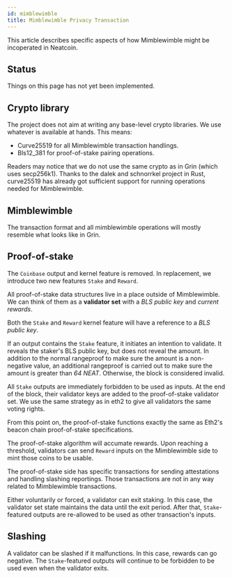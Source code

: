 ```yaml
---
id: mimblewimble
title: Mimblewimble Privacy Transaction
---
```


This article describes specific aspects of how Mimblewimble might be incoperated in Neatcoin.

## Status

Things on this page has not yet been implemented.

## Crypto library

The project does not aim at writing any base-level crypto
libraries. We use whatever is available at hands. This means:

* Curve25519 for all Mimblewimble transaction handlings.
* Bls12_381 for proof-of-stake pairing operations.

Readers may notice that we do not use the same crypto as in Grin
(which uses secp256k1). Thanks to the dalek and schnorrkel project in
Rust, curve25519 has already got sufficient support for running
operations needed for Mimblewimble.

## Mimblewimble

The transaction format and all mimblewimble operations will mostly
resemble what looks like in Grin.

## Proof-of-stake

The `Coinbase` output and kernel feature is removed. In replacement,
we introduce two new features `Stake` and `Reward`.

All proof-of-stake data structures live in a place outside of
Mimblewimble. We can think of them as a **validator set** with a *BLS
public key* and *current rewards*.

Both the `Stake` and `Reward` kernel feature will have a reference to
a *BLS public key*.

If an output contains the `Stake` feature, it initiates an intention
to validate. It reveals the staker's BLS public key, but does not
reveal the amount. In addition to the normal rangeproof to make sure
the amount is a non-negative value, an additional rangeproof is
carried out to make sure the amount is greater than *64
NEAT*. Otherwise, the block is considered invalid.

All `Stake` outputs are immediately forbidden to be used as inputs. At
the end of the block, their validator keys are added to the
proof-of-stake validator set. We use the same strategy as in eth2 to
give all validators the same voting rights.

From this point on, the proof-of-stake functions exactly the same as
Eth2's beacon chain proof-of-stake specifications.

The proof-of-stake algorithm will accumate rewards. Upon reaching a
threshold, validators can send `Reward` inputs on the Mimblewimble
side to mint those coins to be usable.

The proof-of-stake side has specific transactions for sending
attestations and handling slashing reportings. Those transactions are
not in any way related to Mimblewimble transactions.

Either voluntarily or forced, a validator can exit staking. In this
case, the validator set state maintains the data until the exit
period. After that, `Stake`-featured outputs are re-allowed to be used
as other transaction's inputs.

## Slashing

A validator can be slashed if it malfunctions. In this case, rewards
can go negative. The `Stake`-featured outputs will continue to be
forbidden to be used even when the validator exits.
